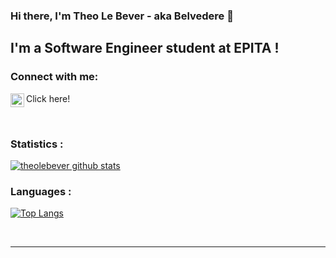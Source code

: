 ### Hi there, I'm Theo Le Bever - aka Belvedere 👋

## I'm a Software Engineer student at EPITA !

### Connect with me:

[<img align="left" alt="theolebever | LinkedIn" width="22px" src="https://cdn.jsdelivr.net/npm/simple-icons@v3/icons/linkedin.svg" />][linkedin] Click here!

[linkedin]: https://www.linkedin.com/in/th%C3%A9o-le-bever-65184816b/

<br />

### Statistics :

[![theolebever github stats](https://github-readme-stats.vercel.app/api?username=theolebever&show_icons=true&theme=dark)](https://github.com/anuraghazra/github-readme-stats) 

### Languages :
[![Top Langs](https://github-readme-stats.vercel.app/api/top-langs/?username=quentin-dev&layout=compact&theme=dark)](https://github.com/anuraghazra/github-readme-stats)

<br />

---

    
